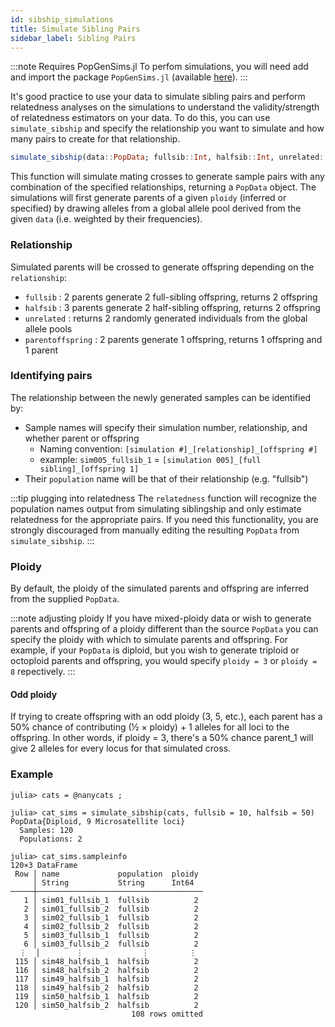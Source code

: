 ```yaml
---
id: sibship_simulations
title: Simulate Sibling Pairs
sidebar_label: Sibling Pairs
---
```


:::note Requires PopGenSims.jl
To perfom simulations, you will need add and import the package `PopGenSims.jl` (available [here](https://github.com/pdimens/PopGenSims.jl)).
:::

It's good practice to use your data to simulate sibling pairs and perform
relatedness analyses on the simulations to understand the validity/strength 
of relatedness estimators on your data. To do this, you can use `simulate_sibship`
and specify the relationship you want to simulate and how many pairs to create for
that relationship.

```julia
simulate_sibship(data::PopData; fullsib::Int, halfsib::Int, unrelated::Int, parentoffspring::Int, ploidy::Int)
```

This function will simulate mating crosses to generate sample pairs with any combination of
the specified relationships, returning a `PopData` object. The simulations will first 
generate parents of a given `ploidy` (inferred or specified) by drawing alleles from 
a global allele pool derived from the given `data` (i.e. weighted by their frequencies).


### Relationship
Simulated parents will be crossed to generate offspring depending on the `relationship`:
- `fullsib` : 2 parents generate 2 full-sibling offspring, returns 2 offspring
- `halfsib` : 3 parents generate 2 half-sibling offspring, returns 2 offspring
- `unrelated` : returns 2 randomly generated individuals from the global allele pools
- `parentoffspring` : 2 parents generate 1 offspring, returns 1 offspring and 1 parent

### Identifying pairs
The relationship between the newly generated samples can be identified by:
- Sample names will specify their simulation number, relationship, and whether parent or offspring
    - Naming convention: `[simulation #]_[relationship]_[offspring #]`
    - example: `sim005_fullsib_1` = `[simulation 005]_[full sibling]_[offspring 1]`
- Their `population` name will be that of their relationship (e.g. "fullsib")

:::tip plugging into relatedness
The `relatedness` function will recognize the population names output from simulating siblingship
and only estimate relatedness for the appropriate pairs. If you need this functionality, you are
strongly discouraged from manually editing the resulting `PopData` from `simulate_sibship`.
:::

### Ploidy
By default, the ploidy of the simulated parents and offspring are inferred from the supplied `PopData`.

:::note adjusting ploidy
If you have mixed-ploidy data or wish to generate parents and offspring of a ploidy different than the source
`PopData` you can specify the ploidy with which to simulate parents and offspring. For example, if your `PopData`
is diploid, but you wish to generate triploid or octoploid parents and offspring, you would specify `ploidy = 3`
 or `ploidy = 8` repectively.
:::

#### Odd ploidy
If trying to create offspring with an odd ploidy (3, 5, etc.), each parent has a 50% chance of 
contributing (½ × ploidy) + 1 alleles for all loci to the offspring. In other words, if ploidy = 3,
there's a 50% chance parent_1 will give 2 alleles for every locus for that simulated cross.

### Example
```
julia> cats = @nanycats ;

julia> cat_sims = simulate_sibship(cats, fullsib = 10, halfsib = 50)
PopData{Diploid, 9 Microsatellite loci}
  Samples: 120
  Populations: 2

julia> cat_sims.sampleinfo
120×3 DataFrame
 Row │ name             population  ploidy 
     │ String           String      Int64  
─────┼─────────────────────────────────────
   1 │ sim01_fullsib_1  fullsib          2
   2 │ sim01_fullsib_2  fullsib          2
   3 │ sim02_fullsib_1  fullsib          2
   4 │ sim02_fullsib_2  fullsib          2
   5 │ sim03_fullsib_1  fullsib          2
   6 │ sim03_fullsib_2  fullsib          2
  ⋮  │        ⋮             ⋮         ⋮
 115 │ sim48_halfsib_1  halfsib          2
 116 │ sim48_halfsib_2  halfsib          2
 117 │ sim49_halfsib_1  halfsib          2
 118 │ sim49_halfsib_2  halfsib          2
 119 │ sim50_halfsib_1  halfsib          2
 120 │ sim50_halfsib_2  halfsib          2
                           108 rows omitted
```
